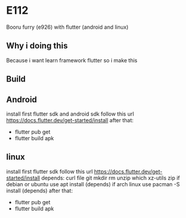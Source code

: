 # E112

Booru furry (e926) with flutter (android and linux)
## Why i doing this

Because i want learn framework flutter so i make this

## Build

## Android
install first flutter sdk and android sdk follow this url https://docs.flutter.dev/get-started/install
after that:
- flutter pub get
- flutter build apk

## linux
install first flutter sdk follow this url https://docs.flutter.dev/get-started/install
depends: curl file git mkdir rm unzip which xz-utils zip 
if debian or ubuntu use apt install (depends)
if arch linux use pacman -S install (depends)
after that:
- flutter pub get
- flutter build apk
